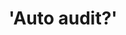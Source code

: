 ---
guid: "C6CE31BC-E00D-4B52-9607-8DA6EE42B6E2"
title: '''Auto audit?'''
description: '''In this episode, we discuss the exciting possibilities of AI in Final
  Cut Pro and touch upon contract audits using AI. We delve into automating reviews,
  patterns in bytecode, and features of Codespaces. A significant part of the discussion
  is focused on the intriguing potential of GPT-4 in code audits and comparing GPT-3
  and GPT-4 in creating a NEAR command line. An exciting new product, tbone.ai, is
  introduced towards the end.'''
pubDate: "Tue, 21 Mar 2023 18:00:00 -0400"
itunes-explicit: "no"
itunes-episode: 68
itunes-episodeType: full

# More info
youtube-full: https://youtu.be/R_eccOqeXns
discussion: https://twitter.com/fulldecent/status/1638442410492526592

# Timeline
timeline:
  - seconds: 0
    title: Intro
  - seconds: 37
    title: When will Final Cut Pro feature AI?
  - seconds: 122
    title: Exploring contract audits with AI
  - seconds: 391
    title: Could we automate reviews?
  - seconds: 429
    title: Discussing patterns in bytecode
  - seconds: 527
    title: Rum of the day
  - seconds: 239
    title: 'Terminal task: Creating NEAR wallets'
  - seconds: 775
    title: Introducing tbone.ai

# File information
enclosure-url: "https://media.phor.net/csh/2023-03-21-episode-68.m4a"
enclosure-length: UPDATE ME
enclosure-type: "audio/x-m4a"
itunes-duration: UPDATE ME

# CSH information
badges:
  - type: stayed-to-end
    recipient: fulldecent
  - type: stayed-to-end
    recipient: dtedesco1
  - type: stayed-to-end
    recipient: yodude38
  - type: stayed-to-end
    recipient: '037'
  - type: stayed-to-end
    recipient: t012n4d0
---
